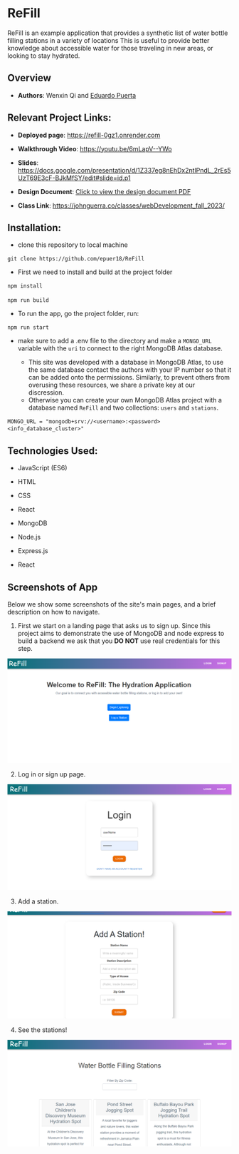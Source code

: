 # ReFill

ReFill is an example application that provides a synthetic list of water bottle filling stations in a variety of locations This is useful to provide better knowledge about accessible water for those traveling in new areas, or looking to stay hydrated.

## Overview

- **Authors**: Wenxin Qi and [Eduardo Puerta](epuer18.github.io/personalWebPage)

## Relevant Project Links:

- **Deployed page**: https://refill-0gz1.onrender.com

- **Walkthrough Video**: https://youtu.be/6mLapV--YWo

- **Slides**: https://docs.google.com/presentation/d/1Z337eg8nEhDx2ntlPndL_2rEs5UzT69E3cF-BJkMfSY/edit#slide=id.p1

- **Design Document**: [Click to view the design document PDF](designDoc/CS5610_Project3.pdf)

- **Class Link**: https://johnguerra.co/classes/webDevelopment_fall_2023/

## Installation:

- clone this repository to local machine

```
git clone https://github.com/epuer18/ReFill
```

- First we need to install and build at the project folder

```
npm install

npm run build
```

- To run the app, go the project folder, run:

```
npm run start

```

- make sure to add a .env file to the directory and make a `MONGO_URL` variable with the `uri` to connect to the right MongoDB Atlas database.

  - This site was developed with a database in MongoDB Atlas, to use the same database contact the authors with your IP number so that it can be added onto the permissions. Similarly, to prevent others from overusing these resources, we share a private key at our discression.
  - Otherwise you can create your own MongoDB Atlas project with a database named `ReFill` and two collections: `users` and `stations`.

```
MONGO_URL = "mongodb+srv://<username>:<password><info_database_cluster>"
```

## Technologies Used:

- JavaScript (ES6)
- HTML
- CSS
- React

- MongoDB
- Node.js
- Express.js
- React

## Screenshots of App

Below we show some screenshots of the site's main pages, and a brief description on how to navigate.

1. First we start on a landing page that asks us to sign up. Since this project aims to demonstrate the use of MongoDB and node express to build a backend we ask that you **DO NOT** use real credentials for this step.

![Screenshot of Landing page](/designDocs/screenshot_home.png)

2. Log in or sign up page.

![Screenshot of Landing page](/designDocs/screenshot_login.png)

3. Add a station.

![Screenshot of Landing page](/designDocs/screenshot_addstations.png)

4. See the stations!

![Screenshot of services to be booked](/designDocs/screenshot_stations.png)
